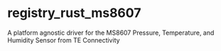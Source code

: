 # registry_rust_ms8607
A platform agnostic driver for the MS8607 Pressure, Temperature, and Humidity Sensor from TE Connectivity
